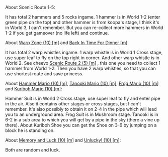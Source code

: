 About Scenic Route 1-5:

It has total 2 hammers and 5 rocks ingame. 1 hammer is in World 1-2 (enter green pipe on the top) and other hammer is from koopa's stage, I think it's in World 3, I can't remember. But you can re-collect more hammers in World 1-2 if you get gameover (no life left) and continue.


About [Warp Zone (10) [m]](https://retroachievements.org/achievement/78521) and [Back In Time For Dinner [m]](https://retroachievements.org/achievement/78509):

It has total 2 warp whistles ingame. 1 warp whistle is in World 1 Cross stage, use super leaf to fly on the top right in corner. And other warp whistle is in World 2. See cheevo [Scenic Route 2 (5) [m]](https://retroachievements.org/achievement/78511)
, this one you need to collect 1 hammer from World 1-2. Then you have 2 warp whistles, so that you can use shortest route and save princess.


About [Hammer Mario (10) [m]](https://retroachievements.org/achievement/78517), [Tanooki Mario (10) [m]](https://retroachievements.org/achievement/78516), [Frog Mario (10) [m]](https://retroachievements.org/achievement/78515) and [Kuriboh Mario (10) [m]](https://retroachievements.org/achievement/78518):

Hammer Suit is in World 2 Cross stage, use super leaf to fly and enter pipe in the air. Also it contains other stages or cross stages, but I can't remember. It's also possibly to obtain it on 2-4 in the pipe which will lead you to an underground area. Frog Suit is in Mushroom stage. Tanooki is in 6-2 in a sub area to which you will get by a pipe in the sky (there a vine up there). About Kuriboh Shoe you can get the Shoe on 3-6 by jumping on a block he is standing on.


About [Memory and Luck (10) [m]](https://retroachievements.org/achievement/78524) and [Unlucky! (10) [m]](https://retroachievements.org/achievement/78523):

Both are random and luck.